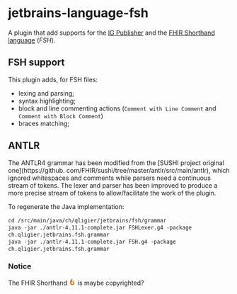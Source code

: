 # jetbrains-language-fsh

A plugin that add supports for the [IG Publisher](https://github.com/HL7/fhir-ig-publisher) and
the [FHIR Shorthand language](https://build.fhir.org/ig/HL7/fhir-shorthand/index.html) (_FSH_).

## FSH support

This plugin adds, for FSH files:

- lexing and parsing;
- syntax highlighting;
- block and line commenting actions (`Comment with Line Comment` and `Comment with Block Comment`)
- braces matching;

## ANTLR

The ANTLR4 grammar has been modified from the [SUSHI project original one](https://github.
com/FHIR/sushi/tree/master/antlr/src/main/antlr), which ignored whitespaces and comments while parsers need a
continuous stream of tokens. The lexer and parser has been improved to produce a more precise stream of tokens to
allow/facilitate the work of the plugin.

To regenerate the Java implementation:

```shell
cd /src/main/java/ch/qligier/jetbrains/fsh/grammar
java -jar ./antlr-4.11.1-complete.jar FSHLexer.g4 -package ch.qligier.jetbrains.fsh.grammar
java -jar ./antlr-4.11.1-complete.jar FSH.g4 -package ch.qligier.jetbrains.fsh.grammar
```

### Notice

The FHIR Shorthand ![FSH icon](src/main/resources/icons/language.png) is maybe copyrighted?

